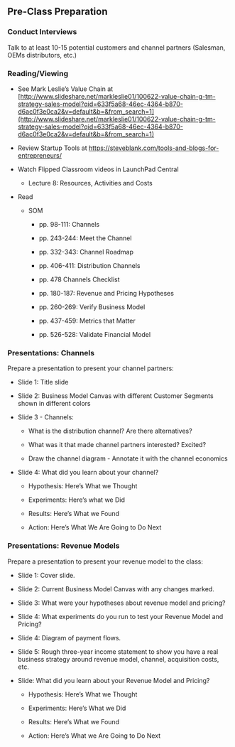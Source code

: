 ## Pre-Class Preparation

### Conduct Interviews

Talk to at least 10-15 potential customers and channel partners (Salesman, OEMs distributors, etc.)

### Reading/Viewing

* See Mark Leslie’s Value Chain at [http://www.slideshare.net/markleslie01/100622-value-chain-g-tm-strategy-sales-model?qid=633f5a68-46ec-4364-b870-d6ac0f3e0ca2&v=default&b=&from_search=1](http://www.slideshare.net/markleslie01/100622-value-chain-g-tm-strategy-sales-model?qid=633f5a68-46ec-4364-b870-d6ac0f3e0ca2&v=default&b=&from_search=1)

* Review Startup Tools at https://steveblank.com/tools-and-blogs-for-entrepreneurs/ 

* Watch Flipped Classroom videos in LaunchPad Central

    * Lecture 8: Resources, Activities and Costs

* Read

    * SOM 

        * pp. 98-111: Channels 

        * pp. 243-244: Meet the Channel

        * pp. 332-343: Channel Roadmap 

        * pp. 406-411: Distribution Channels

        * pp. 478 Channels Checklist

        * pp. 180-187: Revenue and Pricing Hypotheses

        * pp. 260-269: Verify Business Model

        * pp. 437-459: Metrics that Matter

        * pp. 526-528: Validate Financial Model
 
### Presentations: Channels

Prepare a presentation to present your channel partners:

* Slide 1: Title slide

* Slide 2: Business Model Canvas with different Customer Segments shown in different colors

* Slide 3 - Channels: 

    * What is the distribution channel? Are there alternatives?

    * What was it that made channel partners interested? Excited?

    * Draw the channel diagram - Annotate it with the channel economics

* Slide 4: What did you learn about your channel?

    * Hypothesis: Here’s What we Thought

    * Experiments: Here’s what we Did

    * Results: Here’s What we Found

    * Action: Here’s What We Are Going to Do Next


### Presentations: Revenue Models

Prepare a presentation to present your revenue model to the class:

* Slide 1: Cover slide.

* Slide 2: Current Business Model Canvas with any changes marked.

* Slide 3: What were your hypotheses about revenue model and pricing?

* Slide 4: What experiments do you run to test your Revenue Model and Pricing?

* Slide 4: Diagram of payment flows.

* Slide 5: Rough three-year income statement to show you have a real business strategy around revenue model, channel, acquisition costs, etc. 

* Slide: What did you learn about your Revenue Model and Pricing?

    *  Hypothesis:  Here’s What we Thought

    *  Experiments:  Here’s What we Did

    *  Results:  Here’s What we Found

    * Action:  Here’s What we Are Going to Do Next
